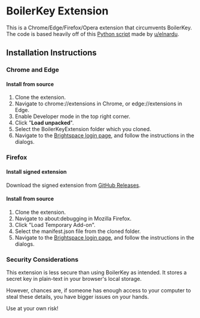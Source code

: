 # BoilerKey Extension
This is a Chrome/Edge/Firefox/Opera extension that circumvents BoilerKey. The code is based heavily off of this [Python script](https://github.com/elnardu/local-boilerkey) made by [u/elnardu](https://www.reddit.com/r/Purdue/comments/9ulfj2/local_boilerkey_script/).

## Installation Instructions

### Chrome and Edge

#### Install from source
1. Clone the extension.
2. Navigate to chrome://extensions in Chrome, or edge://extensions in Edge.
3. Enable Developer mode in the top right corner.
4. Click "**Load unpacked**".
5. Select the BoilerKeyExtension folder which you cloned.
6. Navigate to the [Brightspace login page](https://purdue.brightspace.com/d2l/login), and follow the instructions in the dialogs.

### Firefox

#### Install signed extension
Download the signed extension from [GitHub Releases](https://github.com/bscholer/BoilerKeyExtension/releases/latest).

#### Install from source
1. Clone the extension.
2. Navigate to about:debugging in Mozilla Firefox.
3. Click "Load Temporary Add-on".
4. Select the manifest.json file from the cloned folder.
5. Navigate to the [Brightspace login page](https://purdue.brightspace.com/d2l/login), and follow the instructions in the dialogs.

### Security Considerations
This extension is less secure than using BoilerKey as intended. It stores a secret key in plain-text in your browser's local storage.

However, chances are, if someone has enough access to your computer to steal these details, you have bigger issues on your hands.

Use at your own risk!
